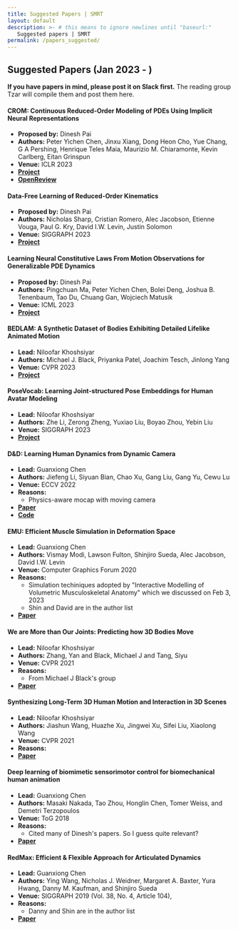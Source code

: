 ```yaml
---
title: Suggested Papers | SMRT
layout: default
description: >- # this means to ignore newlines until "baseurl:"
   Suggested papers | SMRT
permalink: /papers_suggested/
---
```


## Suggested Papers (Jan 2023 - )

**If you have papers in mind, please post it on Slack first.** The reading group Tzar will compile them and post them here.

#### CROM: Continuous Reduced-Order Modeling of PDEs Using Implicit Neural Representations
* **Proposed by:** Dinesh Pai
* **Authors:** Peter Yichen Chen, Jinxu Xiang, Dong Heon Cho, Yue Chang, G A Pershing, Henrique Teles Maia, Maurizio M. Chiaramonte, Kevin Carlberg, Eitan Grinspun
* **Venue:** ICLR 2023
* [**Project**](https://crom-pde.github.io/)
* [**OpenReview**](https://openreview.net/forum?id=FUORz1tG8Og/)

#### Data-Free Learning of Reduced-Order Kinematics
* **Proposed by:** Dinesh Pai
* **Authors:** Nicholas Sharp, Cristian Romero, Alec Jacobson, Etienne Vouga, Paul G. Kry, David I.W. Levin, Justin Solomon
* **Venue:** SIGGRAPH 2023
* [**Project**](https://research.nvidia.com/labs/toronto-ai/neural-physics-subspaces/)

#### Learning Neural Constitutive Laws From Motion Observations for Generalizable PDE Dynamics
* **Proposed by:** Dinesh Pai
* **Authors:** Pingchuan Ma, Peter Yichen Chen, Bolei Deng, Joshua B. Tenenbaum, Tao Du, Chuang Gan, Wojciech Matusik
* **Venue:** ICML 2023
* [**Project**](https://sites.google.com/view/nclaw)

#### BEDLAM: A Synthetic Dataset of Bodies Exhibiting Detailed Lifelike Animated Motion
* **Lead:** Niloofar Khoshsiyar
* **Authors:** Michael J. Black, Priyanka Patel, Joachim Tesch, Jinlong Yang
* **Venue:** CVPR 2023
* [**Project**](https://bedlam.is.tue.mpg.de/)

#### PoseVocab: Learning Joint-structured Pose Embeddings for Human Avatar Modeling
* **Lead:** Niloofar Khoshsiyar
* **Authors:** Zhe Li, Zerong Zheng, Yuxiao Liu, Boyao Zhou, Yebin Liu
* **Venue:** SIGGRAPH 2023
* [**Project**](https://lizhe00.github.io/projects/posevocab/)

#### D&D: Learning Human Dynamics from Dynamic Camera
* **Lead:** Guanxiong Chen
* **Authors:** Jiefeng Li, Siyuan Bian, Chao Xu, Gang Liu, Gang Yu, Cewu Lu
* **Venue:** ECCV 2022
* **Reasons:**
    * Physics-aware mocap with moving camera
* [**Paper**](https://arxiv.org/abs/2209.08790)
* [**Code**](https://github.com/Jeff-sjtu/DnD)

#### EMU: Efficient Muscle Simulation in Deformation Space
* **Lead:** Guanxiong Chen
* **Authors:** Vismay Modi, Lawson Fulton, Shinjiro Sueda, Alec Jacobson, David I.W. Levin
* **Venue:** Computer Graphics Forum 2020
* **Reasons:**
    * Simulation techiniques adopted by "Interactive Modelling of Volumetric Musculoskeletal Anatomy" which we discussed on Feb 3, 2023
    * Shin and David are in the author list
* [**Paper**](https://www.dgp.toronto.edu/projects/efficient-muscles/)

#### We are More than Our Joints: Predicting how 3D Bodies Move
* **Lead:** Niloofar Khoshsiyar
* **Authors:** Zhang, Yan and Black, Michael J and Tang, Siyu
* **Venue:** CVPR 2021
* **Reasons:**
    * From Michael J Black's group
* [**Paper**](https://yz-cnsdqz.github.io/eigenmotion/MOJO/index.html/)

#### Synthesizing Long-Term 3D Human Motion and Interaction in 3D Scenes
* **Lead:** Niloofar Khoshsiyar
* **Authors:** Jiashun Wang, Huazhe Xu, Jingwei Xu, Sifei Liu, Xiaolong Wang
* **Venue:** CVPR 2021
* **Reasons:**
* [**Paper**](https://jiashunwang.github.io/Long-term-Motion-in-3D-Scenes/)

#### Deep learning of biomimetic sensorimotor control for biomechanical human animation
* **Lead:** Guanxiong Chen
* **Authors:** Masaki Nakada, Tao Zhou, Honglin Chen, Tomer Weiss, and Demetri Terzopoulos
* **Venue:** ToG 2018
* **Reasons:**
    * Cited many of Dinesh's papers. So I guess quite relevant?
* [**Paper**](https://dl.acm.org/doi/10.1145/3197517.3201305)

#### RedMax: Efficient & Flexible Approach for Articulated Dynamics
* **Lead:** Guanxiong Chen
* **Authors:** Ying Wang, Nicholas J. Weidner, Margaret A. Baxter, Yura Hwang, Danny M. Kaufman, and Shinjiro Sueda
* **Venue:** SIGGRAPH 2019 (Vol. 38, No. 4, Article 104),
* **Reasons:**
    * Danny and Shin are in the author list
* [**Paper**](http://faculty.cs.tamu.edu/sueda/projects/redmax/)